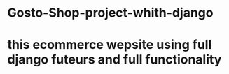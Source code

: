 # Gosto-Shop-project-whith-django


<h1>this ecommerce wepsite using full django futeurs and full functionality </h1>